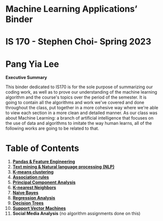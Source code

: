 # Machine Learning Applications’ Binder
# IS 170 - Stephen Choi- Spring 2023
# Pang Yia Lee
**Executive Summary**

This binder dedicated to IS170 is for the sole purpose of summarizing our coding work, as well as to prove our understanding of the machine learning algorithm and the course's topics over the period of the semester. It is going to contain all the algorithms and work we've covered and done throughout the class, put together in a more cohesive way where we're able to view each section in a more clean and detailed manner. As our class was about Machine Learning: a branch of artificial intelligence that focuses on the use of data and algorithms to imitate the way human learns, all of the following works are going to be related to that.

# Table of Contents
1. [**Pandas & Feature Engineering**](https://github.com/plee0617/IS-170-Binder/tree/Pandas-%26-Feature-Engineering)
2. [**Text mining & Natural language processing (NLP)**](https://github.com/plee0617/IS-170-Binder/tree/Text-mining-%26-Natural-language-processing-(NLP))
3. [**K-means clustering**](https://github.com/plee0617/IS-170-Binder/tree/K-means-Clustering)
4. [**Association rules**](https://github.com/plee0617/IS-170-Binder/tree/Association-Rules)
5. [**Principal Component Analysis**](https://github.com/plee0617/IS-170-Binder/tree/Principal-Component-Analysis)
6. [**K-nearest Neighbors**](https://github.com/plee0617/IS-170-Binder/tree/K-nearest-Neighbors)
7. [**Naive Bayes**](https://github.com/plee0617/IS-170-Binder/tree/Naive-Bayes)
8. [**Regression Analysis**](https://github.com/plee0617/IS-170-Binder/tree/Regression-Models)
9. [**Decision Trees**](https://github.com/plee0617/IS-170-Binder/tree/Decision-Trees)
10. [**Support Vector Machines**](https://github.com/plee0617/IS-170-Binder/tree/Support-Vector-Machines)
11. **Social Media Analysis** (no algorithm assignments done on this)
